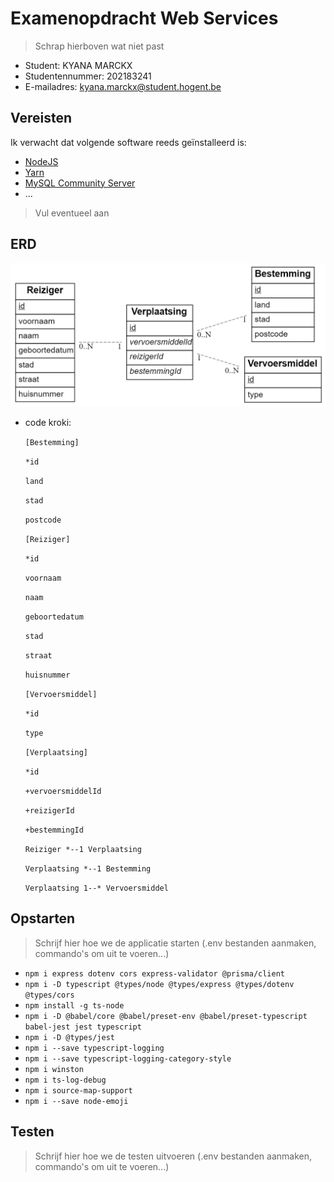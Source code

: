 # Examenopdracht Web Services

> Schrap hierboven wat niet past

- Student: KYANA MARCKX
- Studentennummer: 202183241
- E-mailadres: kyana.marckx@student.hogent.be

## Vereisten

Ik verwacht dat volgende software reeds geïnstalleerd is:

- [NodeJS](https://nodejs.org)
- [Yarn](https://yarnpkg.com)
- [MySQL Community Server](https://dev.mysql.com/downloads/mysql/)
- ...

> Vul eventueel aan

## ERD
  ![ERD](/images/ERD.png)
- code kroki:
  
  `[Bestemming]`
  
  `*id`
  
  `land`
  
  `stad`
  
  `postcode`

  `[Reiziger]`
  
  `*id`
  
  `voornaam`
  
  `naam`
  
  `geboortedatum`
  
  `stad`

  `straat`

  `huisnummer`

  `[Vervoersmiddel]`
  
  `*id`
  
  `type`

  `[Verplaatsing]`

  `*id`

  `+vervoersmiddelId`

  `+reizigerId`

  `+bestemmingId`

  `Reiziger *--1 Verplaatsing`
  
  `Verplaatsing *--1 Bestemming`

  `Verplaatsing 1--* Vervoersmiddel`

## Opstarten

> Schrijf hier hoe we de applicatie starten (.env bestanden aanmaken, commando's om uit te voeren...)

<!-- - `yarn add @koa/cors` -->
<!-- TODO winston -->
- `npm i express dotenv cors express-validator @prisma/client`
- `npm i -D typescript @types/node @types/express @types/dotenv @types/cors`
- `npm install -g ts-node`
- `npm i -D @babel/core @babel/preset-env @babel/preset-typescript babel-jest jest typescript`
- `npm i -D @types/jest`
- `npm i --save typescript-logging`
- `npm i --save typescript-logging-category-style`
- `npm i winston`
- `npm i ts-log-debug`
- `npm i source-map-support`
- `npm i --save node-emoji`


## Testen

> Schrijf hier hoe we de testen uitvoeren (.env bestanden aanmaken, commando's om uit te voeren...)
